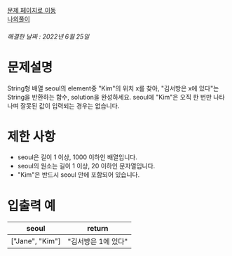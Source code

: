 [문제 페이지로 이동](https://programmers.co.kr/learn/courses/30/lessons/12919)   
[나의풀이](https://github.com/HK-An/coding_practice/blob/main/CodingPractice/programmers-lv1-finding_kim/src/main/java/kr/hk/Solution.java)
###### 해결한 날짜 : 2022년 6월 25일
# 문제설명
String형 배열 seoul의 element중 "Kim"의 위치 x를 찾아, "김서방은 x에 있다"는 String을 반환하는 함수, solution을 완성하세요. seoul에 "Kim"은 오직 한 번만 나타나며 잘못된 값이 입력되는 경우는 없습니다.

# 제한 사항
- seoul은 길이 1 이상, 1000 이하인 배열입니다.
- seoul의 원소는 길이 1 이상, 20 이하인 문자열입니다.
- "Kim"은 반드시 seoul 안에 포함되어 있습니다.

# 입출력 예
|seoul|return|
|-|-|
|["Jane", "Kim"]|"김서방은 1에 있다"|
